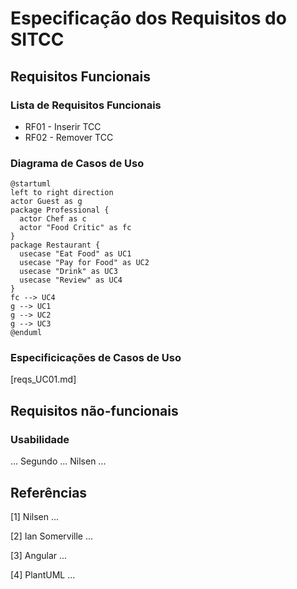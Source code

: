 # Especificação dos Requisitos do SITCC

## Requisitos Funcionais

### Lista de Requisitos Funcionais

- RF01 - Inserir TCC
- RF02 - Remover TCC


### Diagrama de Casos de Uso

```plantuml
@startuml
left to right direction
actor Guest as g
package Professional {
  actor Chef as c
  actor "Food Critic" as fc
}
package Restaurant {
  usecase "Eat Food" as UC1
  usecase "Pay for Food" as UC2
  usecase "Drink" as UC3
  usecase "Review" as UC4
}
fc --> UC4
g --> UC1
g --> UC2
g --> UC3
@enduml
```

### Especificicações de Casos de Uso

[reqs_UC01.md]


## Requisitos não-funcionais

### Usabilidade

... Segundo ... Nilsen ...

## Referências

[1] Nilsen ...

[2] Ian Somerville ...

[3] Angular ...

[4] PlantUML ...

